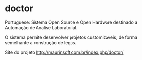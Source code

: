 # doctor

Portuguese:
Sistema Open Source e Open Hardware destinado a Automação de Analise Laboratorial.

O sistema permite desenvolver projetos customizaveis, de forma semelhante a construção de legos.


Site do projeto
http://maurinsoft.com.br/index.php/doctor/
